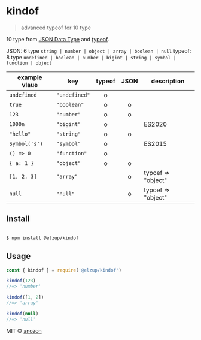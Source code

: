 # kindof

> advanced typeof for 10 type

10 type from [JSON Data Type](https://www.w3schools.com/js/js_json_datatypes.asp) and [typeof](https://developer.mozilla.org/ja/docs/Web/JavaScript/Reference/Operators/typeof).

JSON: 6 type `string | number | object | array | boolean | null`
typeof: 8 type `undefined | boolean | number | bigint | string | symbol | function | object`

| example vlaue | key           | typeof | JSON | description        |
| ------------- | ------------- | :----: | :--: | ------------------ |
| `undefined`   | `"undefined"` |   o    |      |                    |
| `true`        | `"boolean"`   |   o    |  o   |                    |
| `123`         | `"number"`    |   o    |  o   |                    |
| `1000n`       | `"bigint"`    |   o    |      | ES2020             |
| `"hello"`     | `"string"`    |   o    |  o   |                    |
| `Symbol('s')` | `"symbol"`    |   o    |      | ES2015             |
| `() => 0`     | `"function"`  |   o    |      |                    |
| `{ a: 1 }`    | `"object"`    |   o    |  o   |                    |
| `[1, 2, 3]`   | `"array"`     |        |  o   | typoef => "object" |
| `null`        | `"null"`      |        |  o   | typoef => "object" |

## Install

```

$ npm install @elzup/kindof

```

## Usage

```js
const { kindof } = require('@elzup/kindof')

kindof(123)
//=> 'number'

kindof([1, 2])
//=> 'array'

kindof(null)
//=> 'null'
```

MIT © [anozon](https://anozon.me)
